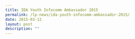 ```yaml
---
title: IDA Youth Infocomm Ambassador 2015
permalink: /lp-news/ida-youth-infocomm-ambassador-2015/
date: 2015-03-12
layout: post
description: ""
---
```

